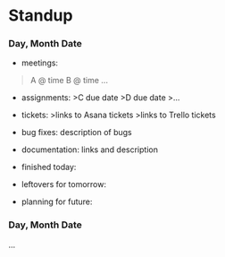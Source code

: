 # Standup

### Day, Month Date

* meetings:
>A @ time
>B @ time
>...
            
* assignments:
              >C due date
              >D due date
              >...
               
* tickets:
          >links to Asana tickets
          >links to Trello tickets
          
* bug fixes: description of bugs

* documentation: links and description

* finished today: 

* leftovers for tomorrow: 

* planning for future: 


### Day, Month Date
...
